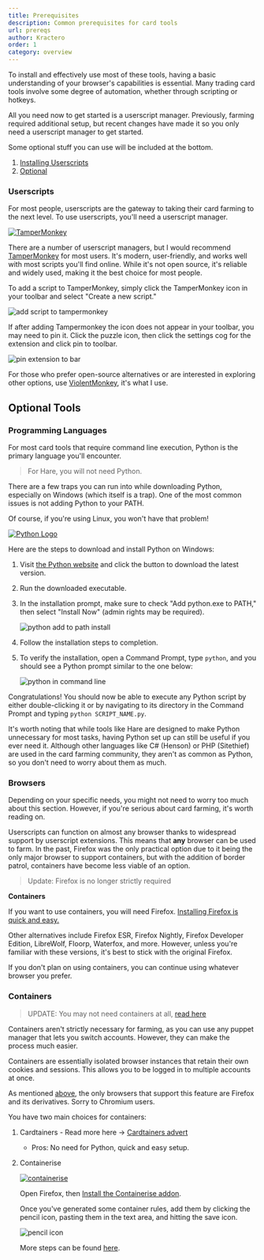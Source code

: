 ```yaml
---
title: Prerequisites
description: Common prerequisites for card tools
url: prereqs
author: Kractero
order: 1
category: overview
---
```


To install and effectively use most of these tools, having a basic understanding of your browser's capabilities is essential. Many trading card tools involve some degree of automation, whether through scripting or hotkeys.

All you need now to get started is a userscript manager. Previously, farming required additional setup, but recent changes have made it so you only need a userscript manager to get started.

Some optional stuff you can use will be included at the bottom.

1. [Installing Userscripts](#userscripts)
2. [Optional](#optional)

### <a name="userscripts">Userscripts</a>

For most people, userscripts are the gateway to taking their card farming to the next level. To use userscripts, you'll need a userscript manager.

<div class="flex gap-4 justify-center">
    <a href="https://addons.mozilla.org/en-US/firefox/addon/tampermonkey/" rel="noopener noreferrer" target="_blank">
        <img src="https://addons.mozilla.org/user-media/addon_icons/683/683490-64.png?modified=1625638973" alt="TamperMonkey" />
    </a>
</div>

There are a number of userscript managers, but I would recommend <a href="https://addons.mozilla.org/en-US/firefox/addon/tampermonkey/" rel="noopener noreferrer">TamperMonkey</a> for most users. It's modern, user-friendly, and works well with most scripts you'll find online. While it's not open source, it's reliable and widely used, making it the best choice for most people.

To add a script to TamperMonkey, simply click the TamperMonkey icon in your toolbar and select "Create a new script."

![add script to tampermonkey](https://raw.githubusercontent.com/Kractero/hare/main/static/guides/tampermonkey.png)

If after adding Tampermonkey the icon does not appear in your toolbar, you may need to pin it. Click the puzzle icon, then click the settings cog for the extension and click pin to toolbar.

![pin extension to bar](https://raw.githubusercontent.com/Kractero/hare/main/static/guides/pintotoolbar.png)

For those who prefer open-source alternatives or are interested in exploring other options, use <a href="https://addons.mozilla.org/en-US/firefox/addon/violentmonkey/" rel="noopener noreferrer">ViolentMonkey</a>, it's what I use.

## <a name="optional">Optional Tools</a>

### <a name="programming-languages">Programming Languages</a>

For most card tools that require command line execution, Python is the primary language you'll encounter.

> For Hare, you will not need Python.

There are a few traps you can run into while downloading Python, especially on Windows (which itself is a trap). One of the most common issues is not adding Python to your PATH.

Of course, if you're using Linux, you won't have that problem!

<div class="flex gap-4 justify-center">
    <a href="https://www.python.org/downloads/" rel="noopener noreferrer" target="_blank">
        <img src="https://ucarecdn.com/b23e066d-1f40-4da7-8df3-d11b1c0e99f4/python-logo-only.png" alt="Python Logo"/>
    </a>
</div>

Here are the steps to download and install Python on Windows:

1. Visit [the Python website](https://www.python.org/downloads/) and click the button to download the latest version.

2. Run the downloaded executable.

3. In the installation prompt, make sure to check "Add python.exe to PATH," then select "Install Now" (admin rights may be required).

   ![python add to path install](https://raw.githubusercontent.com/Kractero/hare/main/static/guides/python1.png)

4. Follow the installation steps to completion.

5. To verify the installation, open a Command Prompt, type `python`, and you should see a Python prompt similar to the one below:

   ![python in command line](https://raw.githubusercontent.com/Kractero/hare/main/static/guides/python2.png)

Congratulations! You should now be able to execute any Python script by either double-clicking it or by navigating to its directory in the Command Prompt and typing `python SCRIPT_NAME.py`.

It's worth noting that while tools like Hare are designed to make Python unnecessary for most tasks, having Python set up can still be useful if you ever need it. Although other languages like C# (Henson) or PHP (Sitethief) are used in the card farming community, they aren't as common as Python, so you don't need to worry about them as much.

### <a name="browsers">Browsers</a>

Depending on your specific needs, you might not need to worry too much about this section. However, if you're serious about card farming, it's worth reading on.

Userscripts can function on almost any browser thanks to widespread support by userscript extensions. This means that **any** browser can be used to farm. In the past, Firefox was the only practical option due to it being the only major browser to support containers, but with the addition of border patrol, containers have become less viable of an option.

> Update: Firefox is no longer strictly required

**Containers**

If you want to use containers, you will need Firefox. <a href="https://www.mozilla.org/en-US/firefox/new/" rel="noopener noreferrer" target="_blank">Installing Firefox is quick and easy.</a>

Other alternatives include Firefox ESR, Firefox Nightly, Firefox Developer Edition, LibreWolf, Floorp, Waterfox, and more. However, unless you're familiar with these versions, it's best to stick with the original Firefox.

If you don't plan on using containers, you can continue using whatever browser you prefer.

### <a name="containers">Containers</a>

> UPDATE: You may not need containers at all, [read here](/resources/guides/containerless)

Containers aren't strictly necessary for farming, as you can use any puppet manager that lets you switch accounts. However, they can make the process much easier.

Containers are essentially isolated browser instances that retain their own cookies and sessions. This allows you to be logged in to multiple accounts at once.

As mentioned [above](#browsers), the only browsers that support this feature are Firefox and its derivatives. Sorry to Chromium users.

You have two main choices for containers:

1. Cardtainers - Read more here -> [Cardtainers advert](/resources/guides/cardtainers)

   - Pros: No need for Python, quick and easy setup.

2. Containerise

   <div class="flex gap-4 justify-center">
       <a href="https://addons.mozilla.org/en-US/firefox/addon/containerise/" rel="noopener noreferrer" target="_blank">
           <img src="https://addons.mozilla.org/user-media/addon_icons/859/859380-64.png?modified=1553034276" alt="containerise" />
       </a>
   </div>

   Open Firefox, then [Install the Containerise addon](https://addons.mozilla.org/en-US/firefox/addon/containerise/).

   Once you've generated some container rules, add them by clicking the pencil icon, pasting them in the text area, and hitting the save icon.

   ![pencil icon](https://raw.githubusercontent.com/Kractero/hare/main/static/guides/containerise.png)

   More steps can be found [here](/resources/guides/containers).
